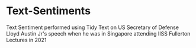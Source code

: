 # Text-Sentiments
Text Sentiment performed using Tidy Text on US Secretary of Defense Lloyd Austin Jr's speech when he was in Singapore attending IISS Fullerton Lectures in 2021
